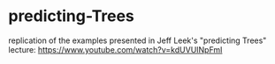 # predicting-Trees
replication of the examples presented in Jeff Leek's "predicting Trees" lecture: https://www.youtube.com/watch?v=kdUVUINpFmI
